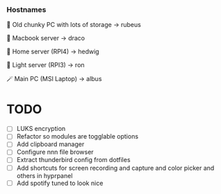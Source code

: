### Hostnames

🗿 Old chunky PC with lots of storage -> rubeus

👿 Macbook server -> draco

🦉 Home server (RPI4) -> hedwig

🥱 Light server (RPI3) -> ron

🪄 Main PC (MSI Laptop) -> albus

# TODO

- [ ] LUKS encryption
- [ ] Refactor so modules are togglable options
- [ ] Add clipboard manager
- [ ] Configure nnn file browser
- [ ] Extract thunderbird config from dotfiles
- [ ] Add shortcuts for screen recording and capture and color picker and others in hyprpanel
- [ ] Add spotify tuned to look nice
